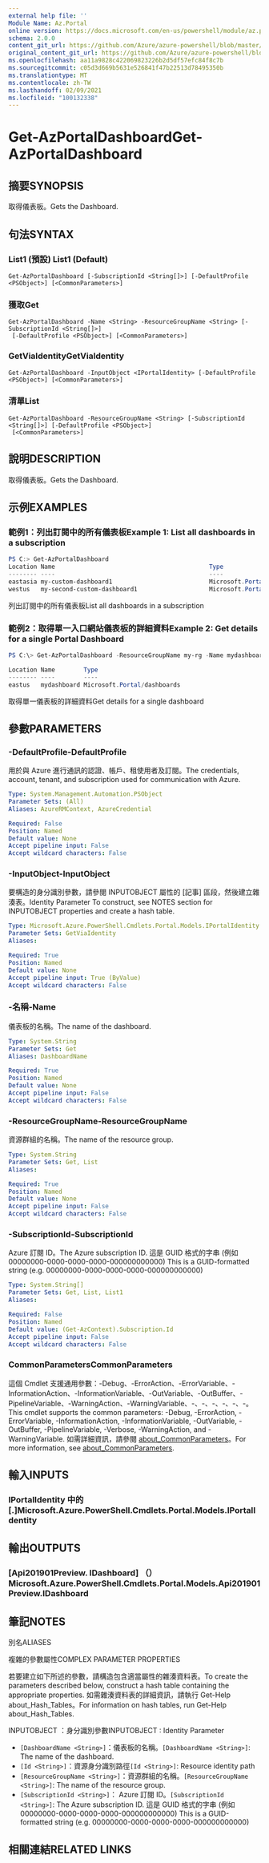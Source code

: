 ```yaml
---
external help file: ''
Module Name: Az.Portal
online version: https://docs.microsoft.com/en-us/powershell/module/az.portal/get-azportaldashboard
schema: 2.0.0
content_git_url: https://github.com/Azure/azure-powershell/blob/master/src/Portal/help/Get-AzPortalDashboard.md
original_content_git_url: https://github.com/Azure/azure-powershell/blob/master/src/Portal/help/Get-AzPortalDashboard.md
ms.openlocfilehash: aa11a9828c422069823226b2d5df57efc84f8c7b
ms.sourcegitcommit: c05d3d669b5631e526841f47b22513d78495350b
ms.translationtype: MT
ms.contentlocale: zh-TW
ms.lasthandoff: 02/09/2021
ms.locfileid: "100132338"
---
```

# <span data-ttu-id="e0bad-101">Get-AzPortalDashboard</span><span class="sxs-lookup"><span data-stu-id="e0bad-101">Get-AzPortalDashboard</span></span>

## <span data-ttu-id="e0bad-102">摘要</span><span class="sxs-lookup"><span data-stu-id="e0bad-102">SYNOPSIS</span></span>
<span data-ttu-id="e0bad-103">取得儀表板。</span><span class="sxs-lookup"><span data-stu-id="e0bad-103">Gets the Dashboard.</span></span>

## <span data-ttu-id="e0bad-104">句法</span><span class="sxs-lookup"><span data-stu-id="e0bad-104">SYNTAX</span></span>

### <span data-ttu-id="e0bad-105">List1 (預設) </span><span class="sxs-lookup"><span data-stu-id="e0bad-105">List1 (Default)</span></span>
```
Get-AzPortalDashboard [-SubscriptionId <String[]>] [-DefaultProfile <PSObject>] [<CommonParameters>]
```

### <span data-ttu-id="e0bad-106">獲取</span><span class="sxs-lookup"><span data-stu-id="e0bad-106">Get</span></span>
```
Get-AzPortalDashboard -Name <String> -ResourceGroupName <String> [-SubscriptionId <String[]>]
 [-DefaultProfile <PSObject>] [<CommonParameters>]
```

### <span data-ttu-id="e0bad-107">GetViaIdentity</span><span class="sxs-lookup"><span data-stu-id="e0bad-107">GetViaIdentity</span></span>
```
Get-AzPortalDashboard -InputObject <IPortalIdentity> [-DefaultProfile <PSObject>] [<CommonParameters>]
```

### <span data-ttu-id="e0bad-108">清單</span><span class="sxs-lookup"><span data-stu-id="e0bad-108">List</span></span>
```
Get-AzPortalDashboard -ResourceGroupName <String> [-SubscriptionId <String[]>] [-DefaultProfile <PSObject>]
 [<CommonParameters>]
```

## <span data-ttu-id="e0bad-109">說明</span><span class="sxs-lookup"><span data-stu-id="e0bad-109">DESCRIPTION</span></span>
<span data-ttu-id="e0bad-110">取得儀表板。</span><span class="sxs-lookup"><span data-stu-id="e0bad-110">Gets the Dashboard.</span></span>

## <span data-ttu-id="e0bad-111">示例</span><span class="sxs-lookup"><span data-stu-id="e0bad-111">EXAMPLES</span></span>

### <span data-ttu-id="e0bad-112">範例1：列出訂閱中的所有儀表板</span><span class="sxs-lookup"><span data-stu-id="e0bad-112">Example 1: List all dashboards in a subscription</span></span>
```powershell
PS C:> Get-AzPortalDashboard                                                                                                                     
Location Name                                           Type
-------- ----                                           ----
eastasia my-custom-dashboard1                           Microsoft.Portal/dashboards
westus   my-second-custom-dashboard1                    Microsoft.Portal/dashboards

```

<span data-ttu-id="e0bad-113">列出訂閱中的所有儀表板</span><span class="sxs-lookup"><span data-stu-id="e0bad-113">List all dashboards in a subscription</span></span>

### <span data-ttu-id="e0bad-114">範例2：取得單一入口網站儀表板的詳細資料</span><span class="sxs-lookup"><span data-stu-id="e0bad-114">Example 2: Get details for a single Portal Dashboard</span></span>
```powershell
PS C:\> Get-AzPortalDashboard -ResourceGroupName my-rg -Name mydashboard

Location Name        Type
-------- ----        ----
eastus   mydashboard Microsoft.Portal/dashboards
```

<span data-ttu-id="e0bad-115">取得單一儀表板的詳細資料</span><span class="sxs-lookup"><span data-stu-id="e0bad-115">Get details for a single dashboard</span></span>

## <span data-ttu-id="e0bad-116">參數</span><span class="sxs-lookup"><span data-stu-id="e0bad-116">PARAMETERS</span></span>

### <span data-ttu-id="e0bad-117">-DefaultProfile</span><span class="sxs-lookup"><span data-stu-id="e0bad-117">-DefaultProfile</span></span>
<span data-ttu-id="e0bad-118">用於與 Azure 進行通訊的認證、帳戶、租使用者及訂閱。</span><span class="sxs-lookup"><span data-stu-id="e0bad-118">The credentials, account, tenant, and subscription used for communication with Azure.</span></span>

```yaml
Type: System.Management.Automation.PSObject
Parameter Sets: (All)
Aliases: AzureRMContext, AzureCredential

Required: False
Position: Named
Default value: None
Accept pipeline input: False
Accept wildcard characters: False
```

### <span data-ttu-id="e0bad-119">-InputObject</span><span class="sxs-lookup"><span data-stu-id="e0bad-119">-InputObject</span></span>
<span data-ttu-id="e0bad-120">要構造的身分識別參數，請參閱 INPUTOBJECT 屬性的 [記事] 區段，然後建立雜湊表。</span><span class="sxs-lookup"><span data-stu-id="e0bad-120">Identity Parameter To construct, see NOTES section for INPUTOBJECT properties and create a hash table.</span></span>

```yaml
Type: Microsoft.Azure.PowerShell.Cmdlets.Portal.Models.IPortalIdentity
Parameter Sets: GetViaIdentity
Aliases:

Required: True
Position: Named
Default value: None
Accept pipeline input: True (ByValue)
Accept wildcard characters: False
```

### <span data-ttu-id="e0bad-121">-名稱</span><span class="sxs-lookup"><span data-stu-id="e0bad-121">-Name</span></span>
<span data-ttu-id="e0bad-122">儀表板的名稱。</span><span class="sxs-lookup"><span data-stu-id="e0bad-122">The name of the dashboard.</span></span>

```yaml
Type: System.String
Parameter Sets: Get
Aliases: DashboardName

Required: True
Position: Named
Default value: None
Accept pipeline input: False
Accept wildcard characters: False
```

### <span data-ttu-id="e0bad-123">-ResourceGroupName</span><span class="sxs-lookup"><span data-stu-id="e0bad-123">-ResourceGroupName</span></span>
<span data-ttu-id="e0bad-124">資源群組的名稱。</span><span class="sxs-lookup"><span data-stu-id="e0bad-124">The name of the resource group.</span></span>

```yaml
Type: System.String
Parameter Sets: Get, List
Aliases:

Required: True
Position: Named
Default value: None
Accept pipeline input: False
Accept wildcard characters: False
```

### <span data-ttu-id="e0bad-125">-SubscriptionId</span><span class="sxs-lookup"><span data-stu-id="e0bad-125">-SubscriptionId</span></span>
<span data-ttu-id="e0bad-126">Azure 訂閱 ID。</span><span class="sxs-lookup"><span data-stu-id="e0bad-126">The Azure subscription ID.</span></span>
<span data-ttu-id="e0bad-127">這是 GUID 格式的字串 (例如 00000000-0000-0000-0000-000000000000) </span><span class="sxs-lookup"><span data-stu-id="e0bad-127">This is a GUID-formatted string (e.g. 00000000-0000-0000-0000-000000000000)</span></span>

```yaml
Type: System.String[]
Parameter Sets: Get, List, List1
Aliases:

Required: False
Position: Named
Default value: (Get-AzContext).Subscription.Id
Accept pipeline input: False
Accept wildcard characters: False
```

### <span data-ttu-id="e0bad-128">CommonParameters</span><span class="sxs-lookup"><span data-stu-id="e0bad-128">CommonParameters</span></span>
<span data-ttu-id="e0bad-129">這個 Cmdlet 支援通用參數：-Debug、-ErrorAction、-ErrorVariable、-InformationAction、-InformationVariable、-OutVariable、-OutBuffer、-PipelineVariable、-WarningAction、-WarningVariable、-、-、-、-、-、-。</span><span class="sxs-lookup"><span data-stu-id="e0bad-129">This cmdlet supports the common parameters: -Debug, -ErrorAction, -ErrorVariable, -InformationAction, -InformationVariable, -OutVariable, -OutBuffer, -PipelineVariable, -Verbose, -WarningAction, and -WarningVariable.</span></span> <span data-ttu-id="e0bad-130">如需詳細資訊，請參閱 [about_CommonParameters](http://go.microsoft.com/fwlink/?LinkID=113216)。</span><span class="sxs-lookup"><span data-stu-id="e0bad-130">For more information, see [about_CommonParameters](http://go.microsoft.com/fwlink/?LinkID=113216).</span></span>

## <span data-ttu-id="e0bad-131">輸入</span><span class="sxs-lookup"><span data-stu-id="e0bad-131">INPUTS</span></span>

### <span data-ttu-id="e0bad-132">IPortalIdentity 中的 [.]</span><span class="sxs-lookup"><span data-stu-id="e0bad-132">Microsoft.Azure.PowerShell.Cmdlets.Portal.Models.IPortalIdentity</span></span>

## <span data-ttu-id="e0bad-133">輸出</span><span class="sxs-lookup"><span data-stu-id="e0bad-133">OUTPUTS</span></span>

### <span data-ttu-id="e0bad-134">[Api201901Preview. IDashboard] （）</span><span class="sxs-lookup"><span data-stu-id="e0bad-134">Microsoft.Azure.PowerShell.Cmdlets.Portal.Models.Api201901Preview.IDashboard</span></span>

## <span data-ttu-id="e0bad-135">筆記</span><span class="sxs-lookup"><span data-stu-id="e0bad-135">NOTES</span></span>

<span data-ttu-id="e0bad-136">別名</span><span class="sxs-lookup"><span data-stu-id="e0bad-136">ALIASES</span></span>

<span data-ttu-id="e0bad-137">複雜的參數屬性</span><span class="sxs-lookup"><span data-stu-id="e0bad-137">COMPLEX PARAMETER PROPERTIES</span></span>

<span data-ttu-id="e0bad-138">若要建立如下所述的參數，請構造包含適當屬性的雜湊資料表。</span><span class="sxs-lookup"><span data-stu-id="e0bad-138">To create the parameters described below, construct a hash table containing the appropriate properties.</span></span> <span data-ttu-id="e0bad-139">如需雜湊資料表的詳細資訊，請執行 Get-Help about_Hash_Tables。</span><span class="sxs-lookup"><span data-stu-id="e0bad-139">For information on hash tables, run Get-Help about_Hash_Tables.</span></span>


<span data-ttu-id="e0bad-140">INPUTOBJECT <IPortalIdentity> ：身分識別參數</span><span class="sxs-lookup"><span data-stu-id="e0bad-140">INPUTOBJECT <IPortalIdentity>: Identity Parameter</span></span>
  - <span data-ttu-id="e0bad-141">`[DashboardName <String>]`：儀表板的名稱。</span><span class="sxs-lookup"><span data-stu-id="e0bad-141">`[DashboardName <String>]`: The name of the dashboard.</span></span>
  - <span data-ttu-id="e0bad-142">`[Id <String>]`：資源身分識別路徑</span><span class="sxs-lookup"><span data-stu-id="e0bad-142">`[Id <String>]`: Resource identity path</span></span>
  - <span data-ttu-id="e0bad-143">`[ResourceGroupName <String>]`：資源群組的名稱。</span><span class="sxs-lookup"><span data-stu-id="e0bad-143">`[ResourceGroupName <String>]`: The name of the resource group.</span></span>
  - <span data-ttu-id="e0bad-144">`[SubscriptionId <String>]`： Azure 訂閱 ID。</span><span class="sxs-lookup"><span data-stu-id="e0bad-144">`[SubscriptionId <String>]`: The Azure subscription ID.</span></span> <span data-ttu-id="e0bad-145">這是 GUID 格式的字串 (例如 00000000-0000-0000-0000-000000000000) </span><span class="sxs-lookup"><span data-stu-id="e0bad-145">This is a GUID-formatted string (e.g. 00000000-0000-0000-0000-000000000000)</span></span>

## <span data-ttu-id="e0bad-146">相關連結</span><span class="sxs-lookup"><span data-stu-id="e0bad-146">RELATED LINKS</span></span>

